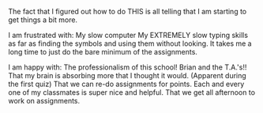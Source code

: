 The fact that I figured out how to do THIS is all telling that I am starting to get things a bit more. 

I am frustrated with:
My slow computer
My EXTREMELY slow typing skills as far as finding the symbols and using them without looking.
It takes me a long time to just do the bare minimum of the assignments.

I am happy with:
The professionalism of this school!
Brian and the T.A.'s!!
That my brain is absorbing more that I thought it would. (Apparent during the first quiz)
That we can re-do assignments for points.
Each and every one of my classmates is super nice and helpful.
That we get all afternoon to work on assignments.

